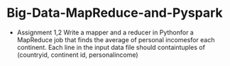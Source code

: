 # Big-Data-MapReduce-and-Pyspark
- Assignment 1,2 
  Write a mapper and a reducer in Pythonfor a MapReduce job that finds the average of personal incomesfor each continent. Each line in the input data file should containtuples of (countryid, continent id, personalincome)
